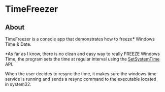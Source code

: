 # TimeFreezer
 
## About

TimeFreezer is a console app that demonstrates how to freeze<b><i>*</i></b> Windows Time & Date.

\*As far as I know, there is no clean and easy way to really FREEZE Windows Time, the program sets the time at regular interval using the [SetSystemTime](http://www.pinvoke.net/default.aspx/kernel32/SetSystemTime.html) API.

When the user decides to resync the time, it makes sure the windows time service is running and sends a resync command to the executable located in system32.
